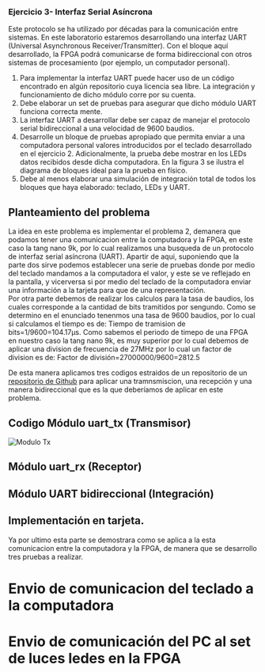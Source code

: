 ###  Ejercicio 3- Interfaz Serial Asíncrona

 Este protocolo se ha utilizado por décadas para la comunicación entre sistemas. En este laboratorio
 estaremos desarrollando una interfaz UART (Universal Asynchronous Receiver/Transmitter). Con
 el bloque aquí desarrollado, la FPGA podrá comunicarse de forma bidireccional con otros sistemas
 de procesamiento (por ejemplo, un computador personal).

1. Para implementar la interfaz UART puede hacer uso de un código encontrado en algún
 repositorio cuya licencia sea libre. La integración y funcionamiento de dicho módulo corre
 por su cuenta.
2. Debe elaborar un set de pruebas para asegurar que dicho módulo UART funciona correcta
mente.
3.  La interfaz UART a desarrollar debe ser capaz de manejar el protocolo serial bidireccional
 a una velocidad de 9600 baudios.
4. Desarrolle un bloque de pruebas apropiado que permita enviar a una computadora personal
 valores introducidos por el teclado desarrollado en el ejercicio 2. Adicionalmente, la prueba
 debe mostrar en los LEDs datos recibidos desde dicha computadora. En la figura 3 se ilustra
 el diagrama de bloques ideal para la prueba en físico. 
5. Debe al menos elaborar una simulación de integración total de todos los bloques que haya
 elaborado: teclado, LEDs y UART.

## Planteamiento del problema
La idea en este problema es implementar el problema 2, demanera que podamos tener una comunicacion entre la computadora y la FPGA, en este caso la tang nano 9k, por lo cual realizamos una busqueda de un protocolo de interfaz serial asíncrona (UART).
Apartir de aqui, suponiendo que la parte dos sirve podemos establecer una serie de pruebas donde por medio del teclado mandamos a la computadora el valor, y este se ve reflejado en la pantalla, y vicerversa si por medio del teclado de la computadora enviar una información a la tarjeta para que de una representación.  
Por otra parte debemos de realizar los calculos para la tasa de baudios, los cuales corresponde a la cantidad de bits tramitidos por sengundo. Como se determino en el enunciado tenenmos una tasa de 9600 baudios, por lo cual si calculamos el tiempo es de: Tiempo de tramision de bits=1/9600=104.17μs. 
Como sabemos el periodo de timepo de una FPGA en nuestro caso la tang nano 9k, es muy superior por lo cual debemos de aplicar una division de frecuencia de 27MHz por lo cual un factor de division es de: Factor de división=27000000/9600=2812.5 

De esta manera aplicamos tres codigos estraidos de un repositorio de un [repositorio de Github](https://github.com/MuhammadMajiid/UART?tab=readme-ov-file) para aplicar una tramnsmiscion, una recepción y una manera bidireccional que es la que deberíamos de aplicar en este problema.
## Codigo  Módulo uart_tx (Transmisor)
![Modulo Tx](https://github.com/AzofeifaJ/Taller-de-Digitales_Grupo-4/blob/main/Laboratorio_2/Imagenes_y_videos/UART_Tx.png)
[]()
## Módulo uart_rx (Receptor)
[]()
## Módulo UART bidireccional (Integración)
[]()
## Implementación en tarjeta. 
Ya por ultimo esta parte se demostrara como se aplica a la esta comunicacion entre la computadora y la FPGA, de manera que se desarrollo tres pruebas a realizar.
# Envio de comunicacion del teclado a la computadora

# Envio de comunicación del PC al set de luces ledes en la FPGA
